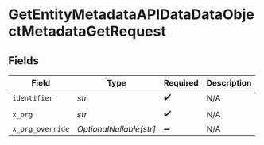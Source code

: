 # GetEntityMetadataAPIDataDataObjectMetadataGetRequest


## Fields

| Field                   | Type                    | Required                | Description             |
| ----------------------- | ----------------------- | ----------------------- | ----------------------- |
| `identifier`            | *str*                   | :heavy_check_mark:      | N/A                     |
| `x_org`                 | *str*                   | :heavy_check_mark:      | N/A                     |
| `x_org_override`        | *OptionalNullable[str]* | :heavy_minus_sign:      | N/A                     |